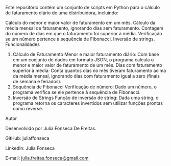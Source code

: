 Este repositório contém um conjunto de scripts em Python para o cálculo de faturamento diário de uma distribuidora, incluindo:

Cálculo do menor e maior valor de faturamento em um mês.
Cálculo da média mensal de faturamento, ignorando dias sem faturamento.
Contagem do número de dias em que o faturamento foi superior à média.
Verificação se um número pertence à sequência de Fibonacci.
Inversão de strings.
Funcionalidades
1. Cálculo de Faturamento
Menor e maior faturamento diário: Com base em um conjunto de dados em formato JSON, o programa calcula o menor e maior valor de faturamento de um mês.
Dias com faturamento superior à média: Conta quantos dias no mês tiveram faturamento acima da média mensal, ignorando dias com faturamento igual a zero (finais de semana e feriados).
2. Sequência de Fibonacci
Verificação de número: Dado um número, o programa verifica se ele pertence à sequência de Fibonacci.
3. Inversão de Strings
Função de inversão de string: Dada uma string, o programa retorna os caracteres invertidos sem utilizar funções prontas como reverse.


Autor

Desenvolvido por Julia Fonseca De Freitas.

GitHub: juliaffonseca

LinkedIn: Julia Fonseca

E-mail: julia.freitas.fonseca@gmail.com
